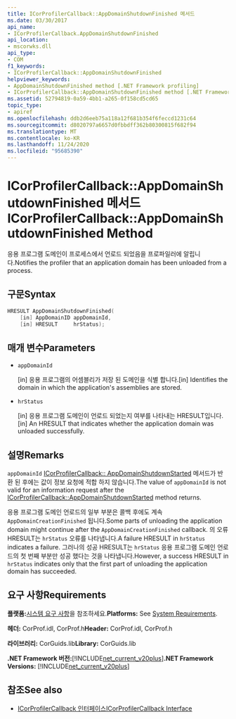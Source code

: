 ```yaml
---
title: ICorProfilerCallback::AppDomainShutdownFinished 메서드
ms.date: 03/30/2017
api_name:
- ICorProfilerCallback.AppDomainShutdownFinished
api_location:
- mscorwks.dll
api_type:
- COM
f1_keywords:
- ICorProfilerCallback::AppDomainShutdownFinished
helpviewer_keywords:
- AppDomainShutdownFinished method [.NET Framework profiling]
- ICorProfilerCallback::AppDomainShutdownFinished method [.NET Framework profiling]
ms.assetid: 52794819-0a59-4bb1-a265-0f158cd5cd65
topic_type:
- apiref
ms.openlocfilehash: ddb2d6eeb75a118a12f681b354f6feccd1231c64
ms.sourcegitcommit: d8020797a6657d0fbbdff362b80300815f682f94
ms.translationtype: MT
ms.contentlocale: ko-KR
ms.lasthandoff: 11/24/2020
ms.locfileid: "95685390"
---
```

# <a name="icorprofilercallbackappdomainshutdownfinished-method"></a><span data-ttu-id="6fca6-102">ICorProfilerCallback::AppDomainShutdownFinished 메서드</span><span class="sxs-lookup"><span data-stu-id="6fca6-102">ICorProfilerCallback::AppDomainShutdownFinished Method</span></span>

<span data-ttu-id="6fca6-103">응용 프로그램 도메인이 프로세스에서 언로드 되었음을 프로파일러에 알립니다.</span><span class="sxs-lookup"><span data-stu-id="6fca6-103">Notifies the profiler that an application domain has been unloaded from a process.</span></span>  
  
## <a name="syntax"></a><span data-ttu-id="6fca6-104">구문</span><span class="sxs-lookup"><span data-stu-id="6fca6-104">Syntax</span></span>  
  
```cpp  
HRESULT AppDomainShutdownFinished(  
    [in] AppDomainID appDomainId,  
    [in] HRESULT     hrStatus);  
```  
  
## <a name="parameters"></a><span data-ttu-id="6fca6-105">매개 변수</span><span class="sxs-lookup"><span data-stu-id="6fca6-105">Parameters</span></span>

- `appDomainId`

  <span data-ttu-id="6fca6-106">\[in] 응용 프로그램의 어셈블리가 저장 된 도메인을 식별 합니다.</span><span class="sxs-lookup"><span data-stu-id="6fca6-106">\[in] Identifies the domain in which the application's assemblies are stored.</span></span>

- `hrStatus`

  <span data-ttu-id="6fca6-107">\[in] 응용 프로그램 도메인이 언로드 되었는지 여부를 나타내는 HRESULT입니다.</span><span class="sxs-lookup"><span data-stu-id="6fca6-107">\[in] An HRESULT that indicates whether the application domain was unloaded successfully.</span></span>

## <a name="remarks"></a><span data-ttu-id="6fca6-108">설명</span><span class="sxs-lookup"><span data-stu-id="6fca6-108">Remarks</span></span>  

 <span data-ttu-id="6fca6-109">`appDomainId` [ICorProfilerCallback:: AppDomainShutdownStarted](icorprofilercallback-appdomainshutdownstarted-method.md) 메서드가 반환 된 후에는 값이 정보 요청에 적합 하지 않습니다.</span><span class="sxs-lookup"><span data-stu-id="6fca6-109">The value of `appDomainId` is not valid for an information request after the [ICorProfilerCallback::AppDomainShutdownStarted](icorprofilercallback-appdomainshutdownstarted-method.md) method returns.</span></span>  
  
 <span data-ttu-id="6fca6-110">응용 프로그램 도메인 언로드의 일부 부분은 콜백 후에도 계속 `AppDomainCreationFinished` 됩니다.</span><span class="sxs-lookup"><span data-stu-id="6fca6-110">Some parts of unloading the application domain might continue after the `AppDomainCreationFinished` callback.</span></span> <span data-ttu-id="6fca6-111">의 오류 HRESULT는 `hrStatus` 오류를 나타냅니다.</span><span class="sxs-lookup"><span data-stu-id="6fca6-111">A failure HRESULT in `hrStatus` indicates a failure.</span></span> <span data-ttu-id="6fca6-112">그러나의 성공 HRESULT는 `hrStatus` 응용 프로그램 도메인 언로드의 첫 번째 부분만 성공 했다는 것을 나타냅니다.</span><span class="sxs-lookup"><span data-stu-id="6fca6-112">However, a success HRESULT in `hrStatus` indicates only that the first part of unloading the application domain has succeeded.</span></span>  
  
## <a name="requirements"></a><span data-ttu-id="6fca6-113">요구 사항</span><span class="sxs-lookup"><span data-stu-id="6fca6-113">Requirements</span></span>  

 <span data-ttu-id="6fca6-114">**플랫폼:**[시스템 요구 사항](../../get-started/system-requirements.md)을 참조하세요.</span><span class="sxs-lookup"><span data-stu-id="6fca6-114">**Platforms:** See [System Requirements](../../get-started/system-requirements.md).</span></span>  
  
 <span data-ttu-id="6fca6-115">**헤더:** CorProf.idl, CorProf.h</span><span class="sxs-lookup"><span data-stu-id="6fca6-115">**Header:** CorProf.idl, CorProf.h</span></span>  
  
 <span data-ttu-id="6fca6-116">**라이브러리:** CorGuids.lib</span><span class="sxs-lookup"><span data-stu-id="6fca6-116">**Library:** CorGuids.lib</span></span>  
  
 <span data-ttu-id="6fca6-117">**.NET Framework 버전:**[!INCLUDE[net_current_v20plus](../../../../includes/net-current-v20plus-md.md)]</span><span class="sxs-lookup"><span data-stu-id="6fca6-117">**.NET Framework Versions:** [!INCLUDE[net_current_v20plus](../../../../includes/net-current-v20plus-md.md)]</span></span>  
  
## <a name="see-also"></a><span data-ttu-id="6fca6-118">참조</span><span class="sxs-lookup"><span data-stu-id="6fca6-118">See also</span></span>

- [<span data-ttu-id="6fca6-119">ICorProfilerCallback 인터페이스</span><span class="sxs-lookup"><span data-stu-id="6fca6-119">ICorProfilerCallback Interface</span></span>](icorprofilercallback-interface.md)

